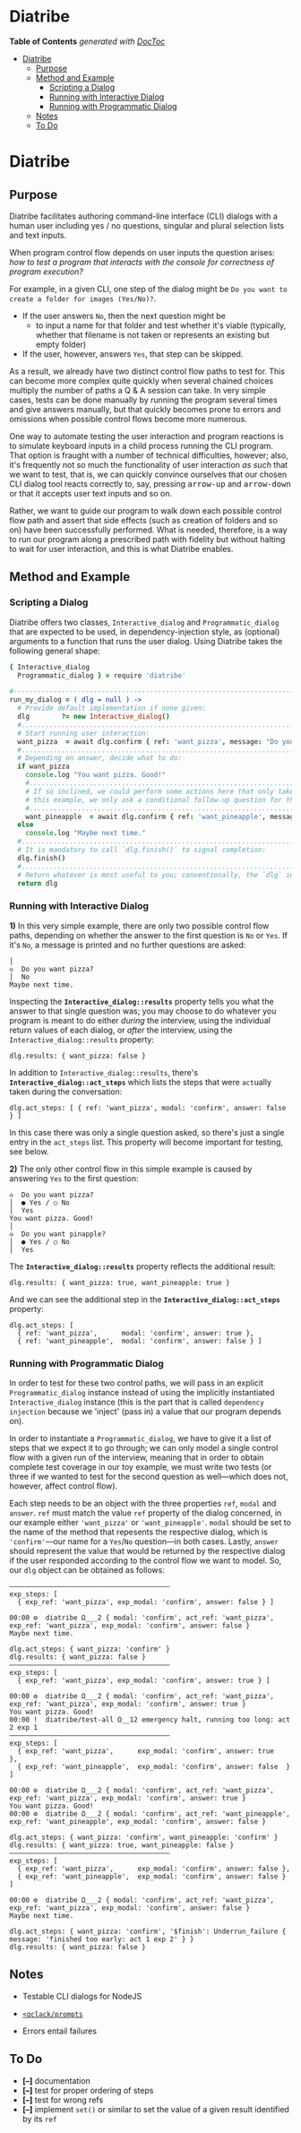 
# Diatribe

<!-- START doctoc generated TOC please keep comment here to allow auto update -->
<!-- DON'T EDIT THIS SECTION, INSTEAD RE-RUN doctoc TO UPDATE -->
**Table of Contents**  *generated with [DocToc](https://github.com/thlorenz/doctoc)*

- [Diatribe](#diatribe)
  - [Purpose](#purpose)
  - [Method and Example](#method-and-example)
    - [Scripting a Dialog](#scripting-a-dialog)
    - [Running with Interactive Dialog](#running-with-interactive-dialog)
    - [Running with Programmatic Dialog](#running-with-programmatic-dialog)
  - [Notes](#notes)
  - [To Do](#to-do)

<!-- END doctoc generated TOC please keep comment here to allow auto update -->



# Diatribe

## Purpose

Diatribe facilitates authoring command-line interface (CLI) dialogs with a human user including yes&nbsp;/
no questions, singular and plural selection lists and text inputs.

When program control flow depends on user inputs the question arises: *how to test a program that interacts
with the console for correctness of program execution?*

For example, in a given CLI, one step of the dialog might be `Do you want to create a folder for images
(Yes/No)?`.

* If the user answers `No`, then the next question might be
  * to input a name for that folder and test whether it's viable (typically, whether that filename is not
    taken or represents an existing but empty folder)
* If the user, however, answers `Yes`, that step can be skipped.

As a result, we already have two distinct control flow paths to test for. This can become more complex quite
quickly when several chained choices multiply the number of paths a Q&nbsp;\&&nbsp;A session can take. In
very simple cases, tests can be done manually by running the program several times and give answers
manually, but that quickly becomes prone to errors and omissions when possible control flows become more
numerous.

One way to automate testing the user interaction and program reactions is to simulate keyboard inputs in a
child process running the CLI program. That option is fraught with a number of technical difficulties,
however; also, it's frequently not so much the functionality of user interaction *as such* that we want to
test, that is, we can quickly convince ourselves that our chosen CLI dialog tool reacts correctly to, say,
pressing <kbd>arrow-up</kbd> and <kbd>arrow-down</kbd> or that it accepts user text inputs and so on.

Rather, we want to guide our program to walk down each possible control flow path and assert that side
effects (such as creation of folders and so on) have been successfully performed. What is needed, therefore,
is a way to run our program along a prescribed path with fidelity but without halting to wait for user
interaction, and this is what Diatribe enables.

## Method and Example

### Scripting a Dialog

Diatribe offers two classes, `Interactive_dialog` and `Programmatic_dialog` that are expected to be used, in
dependency-injection style, as (optional) arguments to a function that runs the user dialog. Using Diatribe
takes the following general shape:

```coffee
{ Interactive_dialog
  Programmatic_dialog } = require 'diatribe'

#-----------------------------------------------------------------------------------------------------------
run_my_dialog = ( dlg = null ) ->
  # Provide default implementation if none given:
  dlg        ?= new Interactive_dialog()
  #.........................................................................................................
  # Start running user interaction:
  want_pizza  = await dlg.confirm { ref: 'want_pizza', message: "Do you want pizza?", }
  #.........................................................................................................
  # Depending on answer, decide what to do:
  if want_pizza
    console.log "You want pizza. Good!"
    #.......................................................................................................
    # If so inclined, we could perform some actions here that only take place when the answer was `Yes`; in
    # this example, we only ask a conditional follow-up question for the toppings.
    #.......................................................................................................
    want_pineapple  = await dlg.confirm { ref: 'want_pineapple', message: "Do you want pinapple?", }
  else
    console.log "Maybe next time."
  #.........................................................................................................
  # It is mandatory to call `dlg.finish()` to signal completion:
  dlg.finish()
  #.........................................................................................................
  # Return whatever is most useful to you; conventionally, the `dlg` instance:
  return dlg
```

### Running with Interactive Dialog


**1)** In this very simple example, there are only two possible control flow paths, depending on whether the
 answer to the first question is `No` or `Yes`. If it's `No`, a message is printed and no further
 questions are asked:

```
│
◇  Do you want pizza?
│  No
Maybe next time.
```

Inspecting the **`Interactive_dialog::results`** property tells you what the answer to that single question
was; you may choose to do whatever you program is meant to do either *during* the interview, using the
individual return values of each dialog, or *after* the interview, using the `Interactive_dialog::results`
property:

```
dlg.results: { want_pizza: false }
```

In addition to `Interactive_dialog::results`, there's **`Interactive_dialog::act_steps`** which lists
the steps that were `act`ually taken during the conversation:

```
dlg.act_steps: [ { ref: 'want_pizza', modal: 'confirm', answer: false } ]
```

In this case there was only a single question asked, so there's just a single entry in the `act_steps`
list. This property will become important for testing, see below.


**2)** The only other control flow in this simple example is caused by answering `Yes` to the first
question:

```
◇  Do you want pizza?
│  ● Yes / ○ No
│  Yes
You want pizza. Good!
│
◇  Do you want pinapple?
│  ● Yes / ○ No
│  Yes
```

The **`Interactive_dialog::results`** property reflects the additional result:

```
dlg.results: { want_pizza: true, want_pineapple: true }
```

And we can see the additional step in the **`Interactive_dialog::act_steps`** property:

```
dlg.act_steps: [
  { ref: 'want_pizza',      modal: 'confirm', answer: true },
  { ref: 'want_pineapple',  modal: 'confirm', answer: false } ]
```

### Running with Programmatic Dialog

In order to test for these two control paths, we will pass in an explicit `Programmatic_dialog` instance
instead of using the implicitly instantiated `Interactive_dialog` instance (this is the part that is called
`dependency injection` because we 'inject' (pass in) a value that our program depends on).

In order to instantiate a `Programmatic_dialog`, we have to give it a list of steps that we expect it to go
through; we can only model a single control flow with a given run of the interview, meaning that in order to
obtain complete test coverage in our toy example, we must write two tests (or three if we wanted to test for
the second question as well—which does not, however, affect control flow).

Each step needs to be an object with the three properties `ref`, `modal` and `answer`. `ref` must match the
value `ref` property of the dialog concerned, in our example either `'want_pizza'` or `'want_pineapple'`.
`modal` should be set to the name of the method that repesents the respective dialog, which is
`'confirm'`—our name for a `Yes`/`No` question—in both cases. Lastly, `answer` should represent the value
that would be returned by the respective dialog if the user responded according to the control flow we want
to model. So, our `dlg` object can be obtained as follows:

<!-- ################################################################################################### -->

```
————————————————————————————————————————
exp_steps: [
  { exp_ref: 'want_pizza', exp_modal: 'confirm', answer: false } ]

00:00 ⚙  diatribe Ω___2 { modal: 'confirm', act_ref: 'want_pizza', exp_ref: 'want_pizza', exp_modal: 'confirm', answer: false }
Maybe next time.

dlg.act_steps: { want_pizza: 'confirm' }
dlg.results: { want_pizza: false }
————————————————————————————————————————
exp_steps: [
  { exp_ref: 'want_pizza', exp_modal: 'confirm', answer: true } ]

00:00 ⚙  diatribe Ω___2 { modal: 'confirm', act_ref: 'want_pizza', exp_ref: 'want_pizza', exp_modal: 'confirm', answer: true }
You want pizza. Good!
00:00 !  diatribe/test-all Ω__12 emergency halt, running too long: act 2 exp 1
————————————————————————————————————————
exp_steps: [
  { exp_ref: 'want_pizza',      exp_modal: 'confirm', answer: true   },
  { exp_ref: 'want_pineapple',  exp_modal: 'confirm', answer: false  } ]

00:00 ⚙  diatribe Ω___2 { modal: 'confirm', act_ref: 'want_pizza', exp_ref: 'want_pizza', exp_modal: 'confirm', answer: true }
You want pizza. Good!
00:00 ⚙  diatribe Ω___2 { modal: 'confirm', act_ref: 'want_pineapple', exp_ref: 'want_pineapple', exp_modal: 'confirm', answer: false }

dlg.act_steps: { want_pizza: 'confirm', want_pineapple: 'confirm' }
dlg.results: { want_pizza: true, want_pineapple: false }
————————————————————————————————————————
exp_steps: [
  { exp_ref: 'want_pizza',      exp_modal: 'confirm', answer: false },
  { exp_ref: 'want_pineapple',  exp_modal: 'confirm', answer: false } ]

00:00 ⚙  diatribe Ω___2 { modal: 'confirm', act_ref: 'want_pizza', exp_ref: 'want_pizza', exp_modal: 'confirm', answer: false }
Maybe next time.

dlg.act_steps: { want_pizza: 'confirm', '$finish': Underrun_failure { message: 'finished too early: act 1 exp 2' } }
dlg.results: { want_pizza: false }
```



<!-- ################################################################################################### -->

## Notes

* Testable CLI dialogs for NodeJS

* [`<qclack/prompts`](https://github.com/bombshell-dev/clack/tree/main/packages/prompts#readme)

* Errors entail failures


## To Do

* **[–]** documentation
* **[–]** test for proper ordering of steps
* **[–]** test for wrong refs
* **[–]** implement `set()` or similar to set the value of a given result identified by its `ref`


